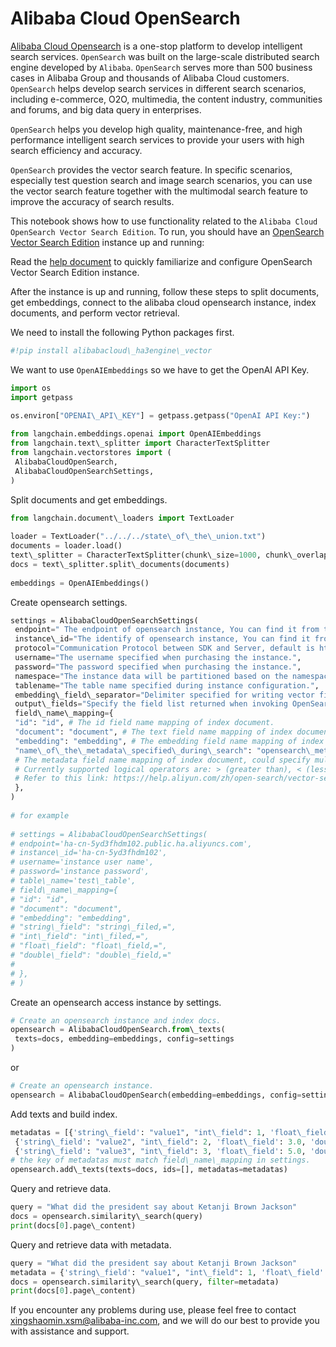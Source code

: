 # Alibaba Cloud OpenSearch

[Alibaba Cloud Opensearch](https://www.alibabacloud.com/product/opensearch) is a one-stop platform to develop intelligent search services. `OpenSearch` was built on the large-scale distributed search engine developed by `Alibaba`. `OpenSearch` serves more than 500 business cases in Alibaba Group and thousands of Alibaba Cloud customers. `OpenSearch` helps develop search services in different search scenarios, including e-commerce, O2O, multimedia, the content industry, communities and forums, and big data query in enterprises.

`OpenSearch` helps you develop high quality, maintenance-free, and high performance intelligent search services to provide your users with high search efficiency and accuracy.

`OpenSearch` provides the vector search feature. In specific scenarios, especially test question search and image search scenarios, you can use the vector search feature together with the multimodal search feature to improve the accuracy of search results.

This notebook shows how to use functionality related to the `Alibaba Cloud OpenSearch Vector Search Edition`.
To run, you should have an [OpenSearch Vector Search Edition](https://opensearch.console.aliyun.com) instance up and running:

Read the [help document](https://www.alibabacloud.com/help/en/opensearch/latest/vector-search) to quickly familiarize and configure OpenSearch Vector Search Edition instance.

After the instance is up and running, follow these steps to split documents, get embeddings, connect to the alibaba cloud opensearch instance, index documents, and perform vector retrieval.

We need to install the following Python packages first.

```python
#!pip install alibabacloud\_ha3engine\_vector  

```

We want to use `OpenAIEmbeddings` so we have to get the OpenAI API Key.

```python
import os  
import getpass  
  
os.environ["OPENAI\_API\_KEY"] = getpass.getpass("OpenAI API Key:")  

```

```python
from langchain.embeddings.openai import OpenAIEmbeddings  
from langchain.text\_splitter import CharacterTextSplitter  
from langchain.vectorstores import (  
 AlibabaCloudOpenSearch,  
 AlibabaCloudOpenSearchSettings,  
)  

```

Split documents and get embeddings.

```python
from langchain.document\_loaders import TextLoader  
  
loader = TextLoader("../../../state\_of\_the\_union.txt")  
documents = loader.load()  
text\_splitter = CharacterTextSplitter(chunk\_size=1000, chunk\_overlap=0)  
docs = text\_splitter.split\_documents(documents)  
  
embeddings = OpenAIEmbeddings()  

```

Create opensearch settings.

```python
settings = AlibabaCloudOpenSearchSettings(  
 endpoint=" The endpoint of opensearch instance, You can find it from the console of Alibaba Cloud OpenSearch.",  
 instance\_id="The identify of opensearch instance, You can find it from the console of Alibaba Cloud OpenSearch.",  
 protocol="Communication Protocol between SDK and Server, default is http.",  
 username="The username specified when purchasing the instance.",  
 password="The password specified when purchasing the instance.",  
 namespace="The instance data will be partitioned based on the namespace field. If the namespace is enabled, you need to specify the namespace field name during initialization. Otherwise, the queries cannot be executed correctly.",  
 tablename="The table name specified during instance configuration.",  
 embedding\_field\_separator="Delimiter specified for writing vector field data, default is comma.",  
 output\_fields="Specify the field list returned when invoking OpenSearch, by default it is the value list of the field mapping field.",  
 field\_name\_mapping={  
 "id": "id", # The id field name mapping of index document.  
 "document": "document", # The text field name mapping of index document.  
 "embedding": "embedding", # The embedding field name mapping of index document.  
 "name\_of\_the\_metadata\_specified\_during\_search": "opensearch\_metadata\_field\_name,=",  
 # The metadata field name mapping of index document, could specify multiple, The value field contains mapping name and operator, the operator would be used when executing metadata filter query,  
 # Currently supported logical operators are: > (greater than), < (less than), = (equal to), <= (less than or equal to), >= (greater than or equal to), != (not equal to).  
 # Refer to this link: https://help.aliyun.com/zh/open-search/vector-search-edition/filter-expression  
 },  
)  
  
# for example  
  
# settings = AlibabaCloudOpenSearchSettings(  
# endpoint='ha-cn-5yd3fhdm102.public.ha.aliyuncs.com',  
# instance\_id='ha-cn-5yd3fhdm102',  
# username='instance user name',  
# password='instance password',  
# table\_name='test\_table',  
# field\_name\_mapping={  
# "id": "id",  
# "document": "document",  
# "embedding": "embedding",  
# "string\_field": "string\_filed,=",  
# "int\_field": "int\_filed,=",  
# "float\_field": "float\_field,=",  
# "double\_field": "double\_field,="  
#  
# },  
# )  

```

Create an opensearch access instance by settings.

```python
# Create an opensearch instance and index docs.  
opensearch = AlibabaCloudOpenSearch.from\_texts(  
 texts=docs, embedding=embeddings, config=settings  
)  

```

or

```python
# Create an opensearch instance.  
opensearch = AlibabaCloudOpenSearch(embedding=embeddings, config=settings)  

```

Add texts and build index.

```python
metadatas = [{'string\_field': "value1", "int\_field": 1, 'float\_field': 1.0, 'double\_field': 2.0},  
 {'string\_field': "value2", "int\_field": 2, 'float\_field': 3.0, 'double\_field': 4.0},  
 {'string\_field': "value3", "int\_field": 3, 'float\_field': 5.0, 'double\_field': 6.0}]  
# the key of metadatas must match field\_name\_mapping in settings.  
opensearch.add\_texts(texts=docs, ids=[], metadatas=metadatas)  

```

Query and retrieve data.

```python
query = "What did the president say about Ketanji Brown Jackson"  
docs = opensearch.similarity\_search(query)  
print(docs[0].page\_content)  

```

Query and retrieve data with metadata.

```python
query = "What did the president say about Ketanji Brown Jackson"  
metadata = {'string\_field': "value1", "int\_field": 1, 'float\_field': 1.0, 'double\_field': 2.0}  
docs = opensearch.similarity\_search(query, filter=metadata)  
print(docs[0].page\_content)  

```

If you encounter any problems during use, please feel free to contact [xingshaomin.xsm@alibaba-inc.com](mailto:xingshaomin.xsm@alibaba-inc.com), and we will do our best to provide you with assistance and support.

